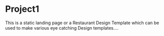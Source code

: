 # Project1
This is a static landing page or a Restaurant Design Template which can be used to make various eye catching Design templates....
